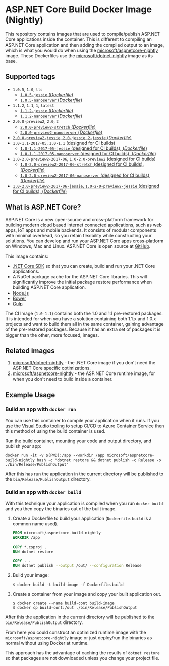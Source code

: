 
ASP.NET Core Build Docker Image (Nightly)
=========================================

This repository contains images that are used to compile/publish ASP.NET Core applications inside the container. This is different to compiling an ASP.NET Core application and then adding the compiled output to an image, which is what you would do when using the [microsoft/aspnetcore-nightly](https://hub.docker.com/r/microsoft/aspnetcore-nightly/) image. These Dockerfiles use the [microsoft/dotnet-nightly](https://hub.docker.com/r/microsoft/dotnet-nightly/) image as its base.

## Supported tags

- `1.0.5`, `1.0`, `lts`
    - [`1.0.5-jessie` (*Dockerfile*)](https://github.com/aspnet/aspnet-docker/blob/dev/1.0/jessie/sdk/Dockerfile)
    - [`1.0.5-nanoserver` (*Dockerfile*)](https://github.com/aspnet/aspnet-docker/blob/dev/1.0/nanoserver/sdk/Dockerfile)
- `1.1.2`, `1.1`, `1`, `latest`
    - [`1.1.2-jessie` (*Dockerfile*)](https://github.com/aspnet/aspnet-docker/blob/dev/1.1/jessie/sdk/Dockerfile)
    - [`1.1.2-nanoserver` (*Dockerfile*)](https://github.com/aspnet/aspnet-docker/blob/dev/1.1/nanoserver/sdk/Dockerfile)
- `2.0.0-preview2`, `2.0`, `2`
    - [`2.0.0-preview2-stretch` (*Dockerfile*)](https://github.com/aspnet/aspnet-docker/blob/dev/2.0/stretch/sdk/Dockerfile)
    - [`2.0.0-preview2-nanoserver` (*Dockerfile*)](https://github.com/aspnet/aspnet-docker/blob/dev/2.0/nanoserver/sdk/Dockerfile)
- [`2.0.0-preview2-jessie`, `2.0-jessie`, `2-jessie` (*Dockerfile*)](https://github.com/aspnet/aspnet-docker/blob/dev/2.0/jessie/sdk/Dockerfile)
- `1.0-1.1-2017-05`, `1.0-1.1` (designed for CI builds)
    - [`1.0-1.1-2017-05-jessie` (designed for CI builds), (*Dockerfile*)](https://github.com/aspnet/aspnet-docker/blob/dev/1.1/jessie/kitchensink/Dockerfile)
    - [`1.0-1.1-2017-05-nanoserver` (designed for CI builds), (*Dockerfile*)](https://github.com/aspnet/aspnet-docker/blob/dev/1.1/nanoserver/kitchensink/Dockerfile)
- `1.0-2.0-preview2-2017-06`, `1.0-2.0-preview2` (designed for CI builds)
    - [`1.0-2.0-preview2-2017-06-stretch` (designed for CI builds), (*Dockerfile*)](https://github.com/aspnet/aspnet-docker/blob/dev/2.0/stretch/kitchensink/Dockerfile)
    - [`1.0-2.0-preview2-2017-06-nanoserver` (designed for CI builds), (*Dockerfile*)](https://github.com/aspnet/aspnet-docker/blob/dev/2.0/nanoserver/kitchensink/Dockerfile)
- [`1.0-2.0-preview2-2017-06-jessie`, `1.0-2-0-preview2-jessie` (designed for CI builds), (*Dockerfile*)](https://github.com/aspnet/aspnet-docker/blob/dev/2.0/jessie/kitchensink/Dockerfile)

## What is ASP.NET Core?

ASP.NET Core is a new open-source and cross-platform framework for building modern cloud based internet connected applications, such as web apps, IoT apps and mobile backends. It consists of modular components with minimal overhead, so you retain flexibility while constructing your solutions. You can develop and run your ASP.NET Core apps cross-platform on Windows, Mac and Linux. ASP.NET Core is open source at [GitHub](https://github.com/aspnet).

This image contains:

- [.NET Core SDK](https://github.com/dotnet/cli) so that you can create, build and run your .NET Core applications.
- A NuGet package cache for the ASP.NET Core libraries.  This will significantly improve the initial package restore performance when building ASP.NET Core application.
- [Node.js](https://nodejs.org)
- [Bower](https://bower.io/)
- [Gulp](http://gulpjs.com/)

The CI Image (`1.0-1.1`) contains both the 1.0 and 1.1 pre-restored packages. It is intended for when you have a solution containing both 1.1.x and 1.0.x projects and want to build them all in the same container, gaining advantage of the pre-restored packages. Because it has an extra set of packages it is bigger than the other, more focused, images.

## Related images

1. [microsoft/dotnet-nightly](https://hub.docker.com/r/microsoft/dotnet-nightly/) - the .NET Core image if you don't need the ASP.NET Core specific optimizations.
2. [microsoft/aspnetcore-nightly](https://hub.docker.com/r/microsoft/aspnetcore-nightly/) - the ASP.NET Core runtime image, for when you don't need to build inside a container.

## Example Usage

### Build an app with `docker run`

You can use this container to compile your application when it runs. If you use the [Visual Studio tooling](https://blogs.msdn.microsoft.com/webdev/2016/11/16/new-docker-tools-for-visual-studio/) to setup CI/CD to Azure Container Service then this method of using the build container is used.

Run the build container, mounting your code and output directory, and publish your app:

```
docker run -it -v $(PWD):/app --workdir /app microsoft/aspnetcore-build-nightly bash -c "dotnet restore && dotnet publish -c Release -o ./bin/Release/PublishOutput"
```

After this has run the application in the current directory will be published to the `bin/Release/PublishOutput` directory.

### Build an app with `docker build`

With this technique your application is compiled when you run `docker build` and you then copy the binaries out of the built image.

1. Create a Dockerfile to build your application (`Dockerfile.build` is a common name used).

    ```Dockerfile
    FROM microsoft/aspnetcore-build-nightly
    WORKDIR /app

    COPY *.csproj .
    RUN dotnet restore

    COPY . .
    RUN dotnet publish --output /out/ --configuration Release
    ```

2. Build your image:

    ```
    $ docker build -t build-image -f Dockerfile.build
    ```

3. Create a container from your image and copy your built application out.

    ```
    $ docker create --name build-cont build-image
    $ docker cp build-cont:/out ./bin/Release/PublishOutput
    ```

After this the application in the current directory will be published to the `bin/Release/PublishOutput` directory.

From here you could construct an optimized runtime image with the `microsoft/aspnetcore-nightly` image or just deploy/run the binaries as normal without using Docker at runtime.

This approach has the advantage of caching the results of `dotnet restore` so that packages are not downloaded unless you change your project file.
